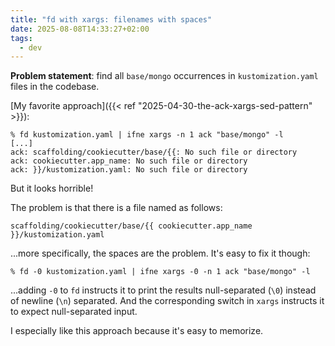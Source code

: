 ```yaml
---
title: "fd with xargs: filenames with spaces"
date: 2025-08-08T14:33:27+02:00
tags:
  - dev
---
```


**Problem statement**: find all `base/mongo` occurrences in `kustomization.yaml`
files in the codebase.

[My favorite approach]({{< ref "2025-04-30-the-ack-xargs-sed-pattern" >}}):

```shell
% fd kustomization.yaml | ifne xargs -n 1 ack "base/mongo" -l
[...]
ack: scaffolding/cookiecutter/base/{{: No such file or directory
ack: cookiecutter.app_name: No such file or directory
ack: }}/kustomization.yaml: No such file or directory
```

But it looks horrible!

The problem is that there is a file named as follows:

```
scaffolding/cookiecutter/base/{{ cookiecutter.app_name }}/kustomization.yaml
```

...more specifically, the spaces are the problem. It's easy to fix it though:

```
% fd -0 kustomization.yaml | ifne xargs -0 -n 1 ack "base/mongo" -l
```

...adding `-0` to `fd` instructs it to print the results null-separated (`\0`)
instead of newline (`\n`) separated. And the corresponding switch in `xargs`
instructs it to expect null-separated input.

I especially like this approach because it's easy to memorize.
